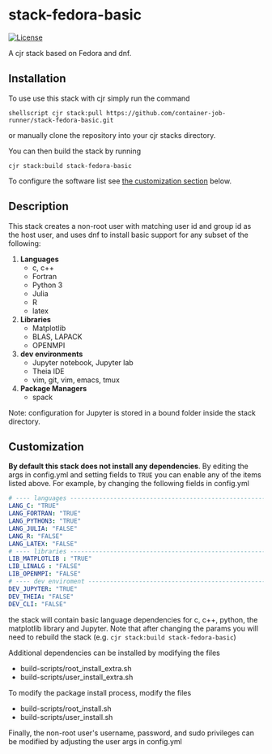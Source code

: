 # stack-fedora-basic
[![License](https://img.shields.io/badge/License-Apache%202.0-blue.svg)](https://github.com/gitbucket/gitbucket/blob/master/LICENSE)

A cjr stack based on Fedora and dnf.

## Installation

To use use this stack with cjr simply run the command
```console
shellscript cjr stack:pull https://github.com/container-job-runner/stack-fedora-basic.git
```
or manually clone the repository into your cjr stacks directory.

You can then build the stack by running
```console
cjr stack:build stack-fedora-basic
```
To configure the software list see [the customization section](##Customization) below.

## Description

This stack creates a non-root user with matching user id and group id as the host user, and uses dnf to install basic support for any subset of the following:

1. **Languages**
   - c, c++
   - Fortran
   - Python 3
   - Julia
   - R
   - latex
2. **Libraries**
   - Matplotlib
   - BLAS, LAPACK
   - OPENMPI
3. **dev environments**
   - Jupyter notebook, Jupyter lab
   - Theia IDE
   - vim, git, vim, emacs, tmux
4. **Package Managers**
   - spack

Note: configuration for Jupyter is stored in a bound folder inside the stack directory.

## Customization

**By default this stack does not install any dependencies**. By editing the args in config.yml and setting fields to `TRUE` you can enable any of the items listed above. For example, by changing the following fields in config.yml
```yaml
# ---- languages -----------------------------------------------------------
LANG_C: "TRUE"
LANG_FORTRAN: "TRUE"
LANG_PYTHON3: "TRUE"
LANG_JULIA: "FALSE"
LANG_R: "FALSE"
LANG_LATEX: "FALSE"
# ---- libraries -----------------------------------------------------------
LIB_MATPLOTLIB : "TRUE"
LIB_LINALG : "FALSE"
LIB_OPENMPI: "FALSE"
# ---- dev enviroment ------------------------------------------------------
DEV_JUPYTER: "TRUE"
DEV_THEIA: "FALSE"
DEV_CLI: "FALSE"
```
the stack will contain basic language dependencies for c, c++, python, the matplotlib library and Jupyter. Note that after changing the params you will need to rebuild the stack (e.g. `cjr stack:build stack-fedora-basic`)

Additional dependencies can be installed by modifying the files
- build-scripts/root_install_extra.sh
- build-scripts/user_install_extra.sh

To modify the package install process, modify the files
- build-scripts/root_install.sh
- build-scripts/user_install.sh

Finally, the non-root user's username, password, and sudo privileges can be modified by adjusting the user args in config.yml
